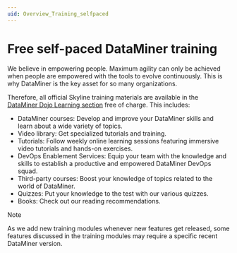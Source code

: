 ```yaml
---
uid: Overview_Training_selfpaced
---
```


# Free self-paced DataMiner training

We believe in empowering people. Maximum agility can only be achieved when people are empowered with the tools to evolve continuously. This is why DataMiner is the key asset for so many organizations.

Therefore, all official Skyline training materials are available in the [DataMiner Dojo Learning section](https://community.dataminer.services/learning) free of charge. This includes:

- DataMiner courses: Develop and improve your DataMiner skills and learn about a wide variety of topics.
- Video library: Get specialized tutorials and training.
- Tutorials: Follow weekly online learning sessions featuring immersive video tutorials and hands-on exercises.
- DevOps Enablement Services: Equip your team with the knowledge and skills to establish a productive and empowered DataMiner DevOps squad.
- Third-party courses: Boost your knowledge of topics related to the world of DataMiner.
- Quizzes: Put your knowledge to the test with our various quizzes.
- Books: Check out our reading recommendations.

> [!NOTE]
> As we add new training modules whenever new features get released, some features discussed in the training modules may require a specific recent DataMiner version.

